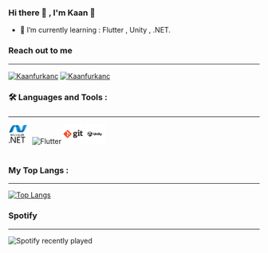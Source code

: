 ### Hi there 👋 , I'm Kaan 🙂




- 🌱 I’m currently learning : Flutter , Unity , .NET. 

### Reach out to me 

<hr>

<p align="left">
<a href="https://www.linkedin.com/in/kaan-furkan-%C3%A7ak%C4%B1ro%C4%9Flu-bb86b1211/" target="blank"><img align="center" src="https://unpkg.com/simple-icons@v6/icons/linkedin.svg" alt="Kaanfurkanc" height="30" widht="40" /></a>
<a href="https://www.instagram.com/kaanfurkanc/?hl=tr" target="blank"><img align="center" src="https://unpkg.com/simple-icons@v6/icons/instagram.svg" alt="Kaanfurkanc" height="30" widht="40" /></a>
</p>

### :hammer_and_wrench: Languages and Tools :
###

<hr> 

<div>
  <img src="https://github.com/devicons/devicon/blob/master/icons/dot-net/dot-net-original-wordmark.svg" title=".NET" alt=".NET" width="40" height"40"/>&nbsp;
  <img src="https://github.com/devicons/devicon/tree/master/icons/flutter" title="Flutter" alt="Flutter" width="40" height="40"/>
  <img src="https://github.com/devicons/devicon/blob/master/icons/git/git-original-wordmark.svg" title="Git" **alt="Git" width="40" height="40"/>
   <img src="https://github.com/devicons/devicon/blob/master/icons/unity/unity-original-wordmark.svg" title="Unity" alt="Unity" width="40" height="40"/>

  
</div>

</br>

### My Top Langs :
<hr>

[![Top Langs](https://github-readme-stats.vercel.app/api/top-langs/?username=Kaanfurkanc)](https://github.com/anuraghazra/github-readme-stats)

### Spotify

<hr>

![Spotify recently played](https://spotify-recently-played-readme.vercel.app/api?user=21kr227nv3uya3wgp35kvpgba&count=1)
